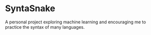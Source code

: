 # SyntaSnake
A personal project exploring machine learning and encouraging me to practice the syntax of many languages.
